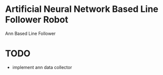 # Artificial Neural Network Based Line Follower Robot
Ann Based Line Follower

# TODO


* implement ann data collector
